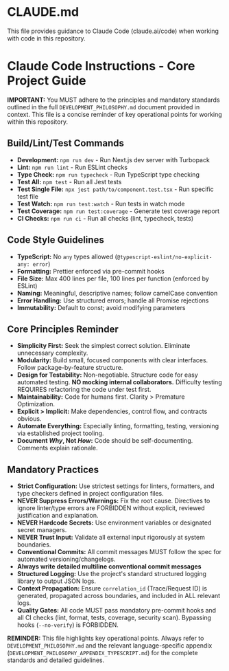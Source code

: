 # CLAUDE.md

This file provides guidance to Claude Code (claude.ai/code) when working with code in this repository.

# Claude Code Instructions - Core Project Guide

**IMPORTANT:** You MUST adhere to the principles and mandatory standards outlined in the full `DEVELOPMENT_PHILOSOPHY.md` document provided in context. This file is a concise reminder of key operational points for working within this repository.

## Build/Lint/Test Commands

- **Development:** `npm run dev` - Run Next.js dev server with Turbopack
- **Lint:** `npm run lint` - Run ESLint checks
- **Type Check:** `npm run typecheck` - Run TypeScript type checking
- **Test All:** `npm test` - Run all Jest tests
- **Test Single File:** `npx jest path/to/component.test.tsx` - Run specific test file
- **Test Watch:** `npm run test:watch` - Run tests in watch mode
- **Test Coverage:** `npm run test:coverage` - Generate test coverage report
- **CI Checks:** `npm run ci` - Run all checks (lint, typecheck, tests)

## Code Style Guidelines

- **TypeScript:** No `any` types allowed (`@typescript-eslint/no-explicit-any: error`)
- **Formatting:** Prettier enforced via pre-commit hooks
- **File Size:** Max 400 lines per file, 100 lines per function (enforced by ESLint)
- **Naming:** Meaningful, descriptive names; follow camelCase convention
- **Error Handling:** Use structured errors; handle all Promise rejections
- **Immutability:** Default to const; avoid modifying parameters

## Core Principles Reminder

- **Simplicity First:** Seek the simplest correct solution. Eliminate unnecessary complexity.
- **Modularity:** Build small, focused components with clear interfaces. Follow package-by-feature structure.
- **Design for Testability:** Non-negotiable. Structure code for easy automated testing. **NO mocking internal collaborators.** Difficulty testing REQUIRES refactoring the code under test first.
- **Maintainability:** Code for humans first. Clarity > Premature Optimization.
- **Explicit > Implicit:** Make dependencies, control flow, and contracts obvious.
- **Automate Everything:** Especially linting, formatting, testing, versioning via established project tooling.
- **Document _Why_, Not _How_:** Code should be self-documenting. Comments explain rationale.

## Mandatory Practices

- **Strict Configuration:** Use strictest settings for linters, formatters, and type checkers defined in project configuration files.
- **NEVER Suppress Errors/Warnings:** Fix the root cause. Directives to ignore linter/type errors are FORBIDDEN without explicit, reviewed justification and explanation.
- **NEVER Hardcode Secrets:** Use environment variables or designated secret managers.
- **NEVER Trust Input:** Validate all external input rigorously at system boundaries.
- **Conventional Commits:** All commit messages MUST follow the spec for automated versioning/changelogs.
- **Always write detailed multiline conventional commit messages**
- **Structured Logging:** Use the project's standard structured logging library to output JSON logs.
- **Context Propagation:** Ensure `correlation_id` (Trace/Request ID) is generated, propagated across boundaries, and included in ALL relevant logs.
- **Quality Gates:** All code MUST pass mandatory pre-commit hooks and all CI checks (lint, format, tests, coverage, security scan). Bypassing hooks (`--no-verify`) is FORBIDDEN.

**REMINDER:** This file highlights key operational points. Always refer to `DEVELOPMENT_PHILOSOPHY.md` and the relevant language-specific appendix (`DEVELOPMENT_PHILOSOPHY_APPENDIX_TYPESCRIPT.md`) for the complete standards and detailed guidelines.
